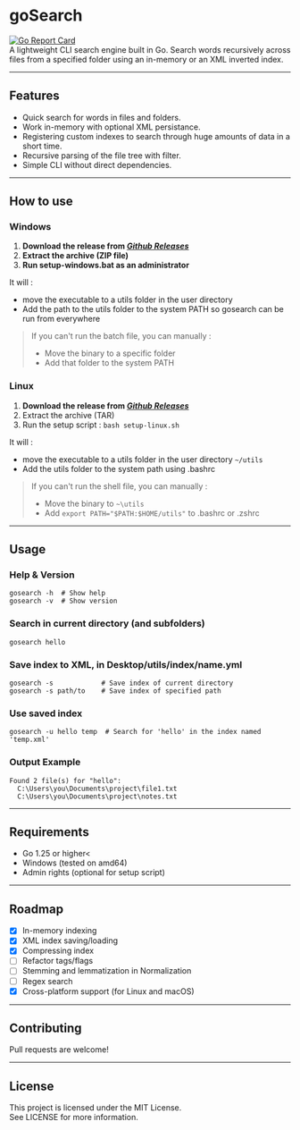 # goSearch  
[![Go Report Card](https://goreportcard.com/badge/github.com/joaberch/goSearch)](https://goreportcard.com/report/github.com/joaberch/goSearch)  
A lightweight CLI search engine built in Go. Search words recursively across files from a specified folder using an in-memory or an XML inverted index.

---


## Features
- Quick search for words in files and folders.  
- Work in-memory with optional XML persistance.  
- Registering custom indexes to search through huge amounts of data in a short time.  
- Recursive parsing of the file tree with filter.  
- Simple CLI without direct dependencies.

---


## How to use
### Windows
1. **Download the release from *[Github Releases](https://github.com/joaberch/goSearch/releases)***
2. **Extract the archive (ZIP file)**
3. **Run setup-windows.bat as an administrator**

It will :
- move the executable to a utils folder in the user directory
- Add the path to the utils folder to the system PATH so gosearch can be run from everywhere

> If you can't run the batch file, you can manually :
> - Move the binary to a specific folder
> - Add that folder to the system PATH

### Linux
1. **Download the release from *[Github Releases](https://github.com/joaberch/goSearch/releases)***
2. Extract the archive (TAR)
3. Run the setup script : `bash setup-linux.sh`

It will :
- move the executable to a utils folder in the user directory `~/utils`
- Add the utils folder to the system path using .bashrc

> If you can't run the shell file, you can manually :
> - Move the binary to ``~\utils``
> - Add ``export PATH="$PATH:$HOME/utils"`` to .bashrc or .zshrc

---

## Usage

### Help & Version

```
gosearch -h  # Show help
gosearch -v  # Show version
```

### Search in current directory (and subfolders)

```
gosearch hello
```
### Save index to XML, in Desktop/utils/index/name.yml
```
gosearch -s            # Save index of current directory
gosearch -s path/to    # Save index of specified path
```
### Use saved index
```
gosearch -u hello temp  # Search for 'hello' in the index named 'temp.xml'
```
### Output Example
```
Found 2 file(s) for "hello":
  C:\Users\you\Documents\project\file1.txt
  C:\Users\you\Documents\project\notes.txt
```

---


## Requirements
- Go 1.25 or higher<  
- Windows (tested on amd64)  
- Admin rights (optional for setup script)

---


## Roadmap
- [x] In-memory indexing  
- [x] XML index saving/loading
- [x] Compressing index
- [ ] Refactor tags/flags  
- [ ] Stemming and lemmatization in Normalization  
- [ ] Regex search  
- [x] Cross-platform support (for Linux and macOS)

---


## Contributing
Pull requests are welcome!

---


## License
This project is licensed under the MIT License.  
See LICENSE for more information.
